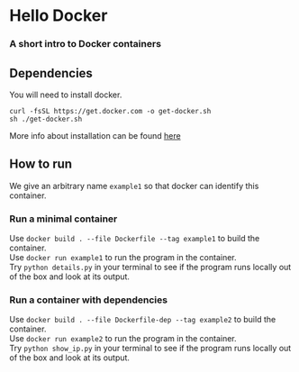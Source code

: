 # Hello Docker
### A short intro to Docker containers

## Dependencies
You will need to install docker.

```
curl -fsSL https://get.docker.com -o get-docker.sh
sh ./get-docker.sh
```

More info about installation can be found [here](https://docs.docker.com/engine/install/ubuntu/)

## How to run
We give an arbitrary name `example1` so that docker can identify this container.

### Run a minimal container
Use `docker build . --file Dockerfile --tag example1` to build the container.  
Use `docker run example1` to run the program in the container.  
Try `python details.py` in your terminal to see if the program runs locally out of the box and look at its output. 

### Run a container with dependencies
Use `docker build . --file Dockerfile-dep --tag example2` to build the container.  
Use `docker run example2` to run the program in the container.  
Try `python show_ip.py` in your terminal to see if the program runs locally out of the box and look at its output. 